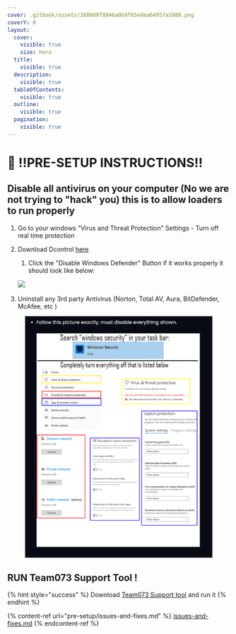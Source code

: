 ```yaml
---
cover: .gitbook/assets/1680d8f8846a0b9f65edea64957a1880.png
coverY: 0
layout:
  cover:
    visible: true
    size: hero
  title:
    visible: true
  description:
    visible: true
  tableOfContents:
    visible: true
  outline:
    visible: true
  pagination:
    visible: true
---
```


# 🚫 !!PRE-SETUP INSTRUCTIONS!!

## Disable all antivirus on your computer (No we are not trying to "hack" you) this is to allow loaders to run properly

1. Go to your windows "Virus and Threat Protection" Settings - Turn off real time protection
2.  Download Dcontrol [here](https://www.sordum.org/9480/defender-control-v2-1/)

    1. Click the "Disable Windows Defender" Button if it works properly it should look like below:

    ![](.gitbook/assets/image\_2024-08-20\_083859552.png)
3. Uninstall any 3rd party Antivirus (Norton, Total AV, Aura, BitDefender, McAfee, etc )

<figure><img src=".gitbook/assets/ins.webp" alt=""><figcaption></figcaption></figure>

## RUN Team073 Support Tool !

{% hint style="success" %}
Download [Team073 Support tool](https://downloads.team073.com/Team073\_Support\_Tool.exe) and run it
{% endhint %}



{% content-ref url="pre-setup/issues-and-fixes.md" %}
[issues-and-fixes.md](pre-setup/issues-and-fixes.md)
{% endcontent-ref %}
